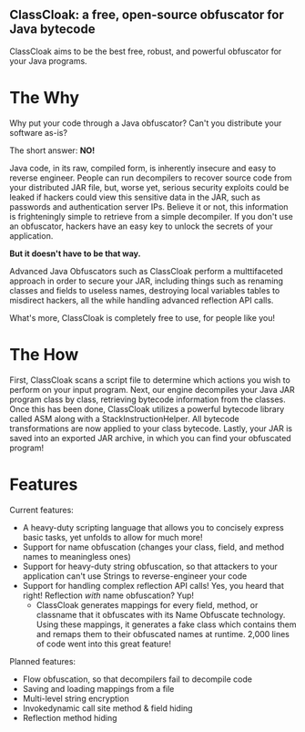 ## ClassCloak: a free, open-source obfuscator for Java bytecode

ClassCloak aims to be the best free, robust, and powerful obfuscator for your Java programs.

# The Why

Why put your code through a Java obfuscator? Can't you distribute your software as-is?

The short answer: **NO!**

Java code, in its raw, compiled form, is inherently insecure and easy to reverse engineer.
People can run decompilers to recover source code from your distributed JAR file, but, worse yet, serious security exploits could be leaked if hackers could view this sensitive data in the JAR, such as passwords and authentication server IPs.
Believe it or not, this information is frighteningly simple to retrieve from a simple decompiler. If you don't use an obfuscator, hackers have an easy key to unlock the secrets of your application.

**But it doesn't have to be that way.**

Advanced Java Obfuscators such as ClassCloak perform a multtifaceted approach in order to secure your JAR, including things such as renaming classes and fields to useless names, destroying local variables tables to misdirect hackers, all the while handling advanced reflection API calls. 

What's more, ClassCloak is completely free to use, for people like you!

# The How

First, ClassCloak scans a script file to determine which actions you wish to perform on your input program.
Next, our engine decompiles your Java JAR program class by class, retrieving bytecode information from the classes.
Once this has been done, ClassCloak utilizes a powerful bytecode library called ASM along with a StackInstructionHelper. All bytecode transformations are now applied to your class bytecode.
Lastly, your JAR is saved into an exported JAR archive, in which you can find your obfuscated program!

# Features

Current features:
- A heavy-duty scripting language that allows you to concisely express basic tasks, yet unfolds to allow for much more!
- Support for name obfuscation (changes your class, field, and method names to meaningless ones)
- Support for heavy-duty string obfuscation, so that attackers to your application can't use Strings to reverse-engineer your code
- Support for handling complex reflection API calls! Yes, you heard that right! Reflection *with* name obfuscation? Yup!
	- ClassCloak generates mappings for every field, method, or classname that it obfuscates with its Name Obfuscate technology. Using these mappings, it generates a fake class which contains them and remaps them to their obfuscated names at runtime. 2,000 lines of code went into this great feature! 

Planned features:
- Flow obfuscation, so that decompilers fail to decompile code
- Saving and loading mappings from a file
- Multi-level string encryption
- Invokedynamic call site method & field hiding
- Reflection method hiding